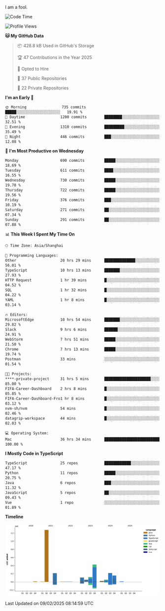 I am a fool.

<!--START_SECTION:waka-->
![Code Time](http://img.shields.io/badge/Code%20Time-2%2C532%20hrs%2056%20mins-blue)

![Profile Views](http://img.shields.io/badge/Profile%20Views-2-blue)

**🐱 My GitHub Data** 

> 📦 428.8 kB Used in GitHub's Storage 
 > 
> 🏆 47 Contributions in the Year 2025
 > 
> 💼 Opted to Hire
 > 
> 📜 37 Public Repositories 
 > 
> 🔑 22 Private Repositories 
 > 
**I'm an Early 🐤** 

```text
🌞 Morning                735 commits         █████░░░░░░░░░░░░░░░░░░░░   19.91 % 
🌆 Daytime                1200 commits        ████████░░░░░░░░░░░░░░░░░   32.51 % 
🌃 Evening                1310 commits        █████████░░░░░░░░░░░░░░░░   35.49 % 
🌙 Night                  446 commits         ███░░░░░░░░░░░░░░░░░░░░░░   12.08 % 
```
📅 **I'm Most Productive on Wednesday** 

```text
Monday                   690 commits         █████░░░░░░░░░░░░░░░░░░░░   18.69 % 
Tuesday                  611 commits         ████░░░░░░░░░░░░░░░░░░░░░   16.55 % 
Wednesday                730 commits         █████░░░░░░░░░░░░░░░░░░░░   19.78 % 
Thursday                 722 commits         █████░░░░░░░░░░░░░░░░░░░░   19.56 % 
Friday                   376 commits         ███░░░░░░░░░░░░░░░░░░░░░░   10.19 % 
Saturday                 271 commits         ██░░░░░░░░░░░░░░░░░░░░░░░   07.34 % 
Sunday                   291 commits         ██░░░░░░░░░░░░░░░░░░░░░░░   07.88 % 
```


📊 **This Week I Spent My Time On** 

```text
🕑︎ Time Zone: Asia/Shanghai

💬 Programming Languages: 
Other                    20 hrs 29 mins      ██████████████░░░░░░░░░░░   56.01 % 
TypeScript               10 hrs 13 mins      ███████░░░░░░░░░░░░░░░░░░   27.93 % 
HTTP Request             1 hr 39 mins        █░░░░░░░░░░░░░░░░░░░░░░░░   04.52 % 
SQL                      1 hr 32 mins        █░░░░░░░░░░░░░░░░░░░░░░░░   04.22 % 
YAML                     1 hr 8 mins         █░░░░░░░░░░░░░░░░░░░░░░░░   03.14 % 

🔥 Editors: 
MicrosoftEdge            10 hrs 54 mins      ███████░░░░░░░░░░░░░░░░░░   29.82 % 
Slack                    9 hrs 6 mins        ██████░░░░░░░░░░░░░░░░░░░   24.91 % 
WebStorm                 7 hrs 51 mins       █████░░░░░░░░░░░░░░░░░░░░   21.50 % 
Chrome                   7 hrs 13 mins       █████░░░░░░░░░░░░░░░░░░░░   19.74 % 
Postman                  33 mins             ░░░░░░░░░░░░░░░░░░░░░░░░░   01.54 % 

🐱‍💻 Projects: 
****-private-project     31 hrs 5 mins       █████████████████████░░░░   85.00 % 
FIFA-Career-Dashboard    2 hrs 8 mins        █░░░░░░░░░░░░░░░░░░░░░░░░   05.85 % 
FIFA-Career-Dashboard-Fro1 hr 8 mins         █░░░░░░░░░░░░░░░░░░░░░░░░   03.12 % 
nvm-sh/nvm               54 mins             █░░░░░░░░░░░░░░░░░░░░░░░░   02.46 % 
datagrip-workspace       44 mins             █░░░░░░░░░░░░░░░░░░░░░░░░   02.03 % 

💻 Operating System: 
Mac                      36 hrs 34 mins      █████████████████████████   100.00 % 
```

**I Mostly Code in TypeScript** 

```text
TypeScript               25 repos            ████████████░░░░░░░░░░░░░   47.17 % 
Python                   11 repos            █████░░░░░░░░░░░░░░░░░░░░   20.75 % 
Java                     6 repos             ███░░░░░░░░░░░░░░░░░░░░░░   11.32 % 
JavaScript               5 repos             ██░░░░░░░░░░░░░░░░░░░░░░░   09.43 % 
Vue                      1 repo              ░░░░░░░░░░░░░░░░░░░░░░░░░   01.89 % 
```



**Timeline**

![Lines of Code chart](https://raw.githubusercontent.com/VeejaLiu/VeejaLiu/master/assets/bar_graph.png)


 Last Updated on 09/02/2025 08:14:59 UTC
<!--END_SECTION:waka-->
